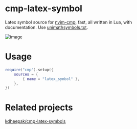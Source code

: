 # cmp-latex-symbol

Latex symbol source for [nvim-cmp](https://github.com/hrsh7th/nvim-cmp), fast, all written in Lua, with documentation.
Use [unimathsymbols.txt](https://milde.users.sourceforge.net/LUCR/Math/data/unimathsymbols.txt).

![image](https://user-images.githubusercontent.com/82267684/194706546-3d1e9b0f-2e83-41c8-9f95-06051eff8d74.png)

# Usage

```lua
require("cmp").setup({
    sources = {
        { name = "latex_symbol" },
    },
})
```

# Related projects

[kdheepak/cmp-latex-symbols](https://github.com/kdheepak/cmp-latex-symbols)
